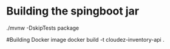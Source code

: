 # Building the spingboot jar
./mvnw -DskipTests package

#Building Docker image
docker build -t cloudez-inventory-api .

